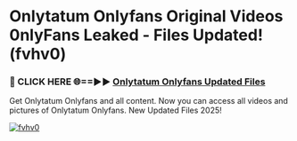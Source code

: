 # Onlytatum Onlyfans Original Videos 0nlyFans Leaked - Files Updated! (fvhv0)

<h3>🔴 CLICK HERE 🌐==►► <a href="https://tinyurl.com/3hn5wdd3" rel="nofollow">Onlytatum Onlyfans Updated Files</a></h3>

Get Onlytatum Onlyfans and all content. Now you can access all videos and pictures of Onlytatum Onlyfans. New Updated Files 2025!

[![fvhv0](https://i.imgur.com/4HnBqBT.gif)](https://tinyurl.com/3hn5wdd3)
